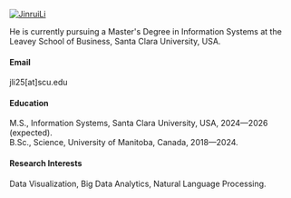 

[![JinruiLi](https://img.shields.io/badge/JinruiLi-github-blue?logo=github)](https://github.com/OneTaco)

He is currently pursuing a Master's Degree in Information Systems at the Leavey School of Business, Santa Clara University, USA.

#### Email
jli25[at]scu.edu

#### Education
M.S., Information Systems, Santa Clara University, USA, 2024—2026 (expected).  
B.Sc., Science, University of Manitoba, Canada, 2018—2024.

#### Research Interests
Data Visualization, Big Data Analytics, Natural Language Processing.
